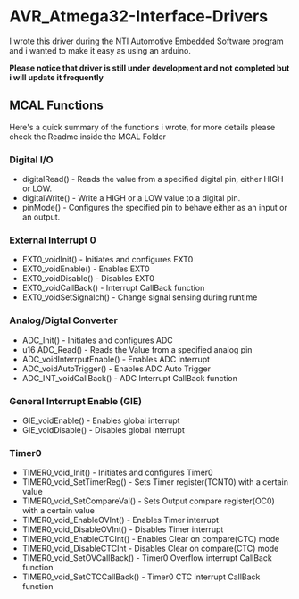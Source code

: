 # AVR_Atmega32-Interface-Drivers

I wrote this driver during the NTI Automotive Embedded Software program and i wanted to make it easy as using an arduino.

**Please notice that driver is still under development and not completed but i will update it frequently**

##  MCAL Functions
Here's a quick summary of the functions i wrote, for more details please check the Readme inside the MCAL Folder
### Digital I/O
*  digitalRead()                  -  Reads the value from a specified digital pin, either HIGH or LOW.
*  digitalWrite()                 -  Write a HIGH or a LOW value to a digital pin.
*  pinMode()                      -  Configures the specified pin to behave either as an input or an output.

###  External Interrupt 0
*  EXT0_voidInit()                -  Initiates and configures EXT0
*  EXT0_voidEnable()              -  Enables EXT0
*  EXT0_voidDisable()             -  Disables EXT0
*  EXT0_voidCallBack()            -  Interrupt CallBack function
*  EXT0_voidSetSignalch()         -  Change signal sensing during runtime

###  Analog/Digtal Converter
*  ADC_Init()                     -  Initiates and configures ADC
*  u16 ADC_Read()                 -  Reads the Value from a specified analog pin
*  ADC_voidInterrputEnable()      -  Enables ADC interrupt
*  ADC_voidAutoTrigger()          -  Enables ADC Auto Trigger
*  ADC_INT_voidCallBack()         -  ADC Interrupt CallBack function

###  General Interrupt Enable (GIE)
*  GIE_voidEnable()               -  Enables global interrupt
*  GIE_voidDisable()              -  Disables global interrupt

###  Timer0
*  TIMER0_void_Init()             - Initiates and configures Timer0
*  TIMER0_void_SetTimerReg()      - Sets Timer register(TCNT0) with a certain value
*  TIMER0_void_SetCompareVal()    - Sets Output compare register(OC0) with a certain value
*  TIMER0_void_EnableOVInt()      - Enables Timer interrupt
*  TIMER0_void_DisableOVInt()     - Disables Timer interrupt
*  TIMER0_void_EnableCTCInt()     - Enables Clear on compare(CTC) mode
*  TIMER0_void_DisableCTCInt      - Disables Clear on compare(CTC) mode
*  TIMER0_void_SetOVCallBack()    - Timer0 Overflow interrupt CallBack function
*  TIMER0_void_SetCTCCallBack()   - Timer0 CTC interrupt CallBack function
